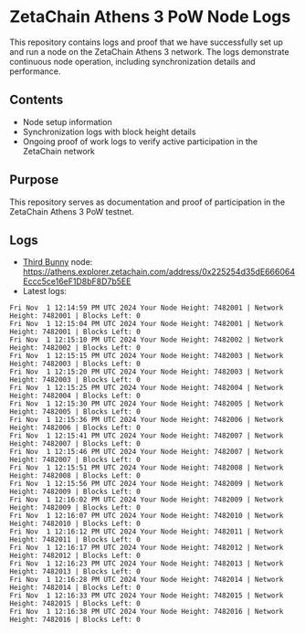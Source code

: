# ZetaChain Athens 3 PoW Node Logs
This repository contains logs and proof that we have successfully set up and run a node on the ZetaChain Athens 3 network. The logs demonstrate continuous node operation, including synchronization details and performance.

## Contents
- Node setup information
- Synchronization logs with block height details
- Ongoing proof of work logs to verify active participation in the ZetaChain network

## Purpose
This repository serves as documentation and proof of participation in the ZetaChain Athens 3 PoW testnet.

## Logs

- [Third Bunny](https://thirdbunny.xyz/) node: https://athens.explorer.zetachain.com/address/0x225254d35dE666064Eccc5ce16eF1D8bF8D7b5EE
- Latest logs:
```
Fri Nov  1 12:14:59 PM UTC 2024 Your Node Height: 7482001 | Network Height: 7482001 | Blocks Left: 0
Fri Nov  1 12:15:04 PM UTC 2024 Your Node Height: 7482001 | Network Height: 7482001 | Blocks Left: 0
Fri Nov  1 12:15:10 PM UTC 2024 Your Node Height: 7482002 | Network Height: 7482002 | Blocks Left: 0
Fri Nov  1 12:15:15 PM UTC 2024 Your Node Height: 7482003 | Network Height: 7482003 | Blocks Left: 0
Fri Nov  1 12:15:20 PM UTC 2024 Your Node Height: 7482003 | Network Height: 7482003 | Blocks Left: 0
Fri Nov  1 12:15:25 PM UTC 2024 Your Node Height: 7482004 | Network Height: 7482004 | Blocks Left: 0
Fri Nov  1 12:15:30 PM UTC 2024 Your Node Height: 7482005 | Network Height: 7482005 | Blocks Left: 0
Fri Nov  1 12:15:36 PM UTC 2024 Your Node Height: 7482006 | Network Height: 7482006 | Blocks Left: 0
Fri Nov  1 12:15:41 PM UTC 2024 Your Node Height: 7482007 | Network Height: 7482007 | Blocks Left: 0
Fri Nov  1 12:15:46 PM UTC 2024 Your Node Height: 7482007 | Network Height: 7482007 | Blocks Left: 0
Fri Nov  1 12:15:51 PM UTC 2024 Your Node Height: 7482008 | Network Height: 7482008 | Blocks Left: 0
Fri Nov  1 12:15:56 PM UTC 2024 Your Node Height: 7482009 | Network Height: 7482009 | Blocks Left: 0
Fri Nov  1 12:16:02 PM UTC 2024 Your Node Height: 7482009 | Network Height: 7482009 | Blocks Left: 0
Fri Nov  1 12:16:07 PM UTC 2024 Your Node Height: 7482010 | Network Height: 7482010 | Blocks Left: 0
Fri Nov  1 12:16:12 PM UTC 2024 Your Node Height: 7482011 | Network Height: 7482011 | Blocks Left: 0
Fri Nov  1 12:16:17 PM UTC 2024 Your Node Height: 7482012 | Network Height: 7482012 | Blocks Left: 0
Fri Nov  1 12:16:23 PM UTC 2024 Your Node Height: 7482013 | Network Height: 7482013 | Blocks Left: 0
Fri Nov  1 12:16:28 PM UTC 2024 Your Node Height: 7482014 | Network Height: 7482014 | Blocks Left: 0
Fri Nov  1 12:16:33 PM UTC 2024 Your Node Height: 7482015 | Network Height: 7482015 | Blocks Left: 0
Fri Nov  1 12:16:38 PM UTC 2024 Your Node Height: 7482016 | Network Height: 7482016 | Blocks Left: 0
```
